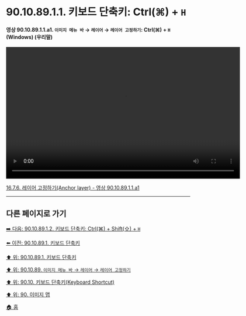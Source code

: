 # 90.10.89.1.1. 키보드 단축키: Ctrl(⌘) + `H`

<a id="90-10-89-01-01-a1"></a>

#### 영상 90.10.89.1.1.a1. `이미지 메뉴 바` → `레이어` → `레이어 고정하기`: Ctrl(⌘) + `H` (Windows) (우리말)
<video controls="controls" width="640" height="360" src="https://github.com/user-attachments/assets/e0850026-e0eb-4a49-b6d6-7f869d15fa07"></video>

[16.7.6. 레이어 고정하기(Anchor layer) - 영상 90.10.89.1.1.a1](./16-07-06-anchor-layer.md#90-10-89-01-01-a1)

***

## 다른 페이지로 가기

[➡️ 다음: 90.10.89.1.2. 키보드 단축키: Ctrl(⌘) + Shift(⇧) + `H`](./90-10-89-01-02-ctrl_shift_h.md)

[⬅️ 이전: 90.10.89.1. 키보드 단축키](./90-10-89-01-00-keyboard_shortcut.md)

[⬆️ 위: 90.10.89.1. 키보드 단축키](./90-10-89-01-00-keyboard_shortcut.md)

[⬆️ 위: 90.10.89. `이미지 메뉴 바` → `레이어` → `레이어 고정하기`](./90-10-89-00-menu_layer_anchor_layer.md)

[⬆️ 위: 90.10. 키보드 단축키(Keyboard Shortcut)](./90-10-00-keyboard_shortcut.md)

[⬆️ 위: 90. 이미지 맵](./90-00-image-map.md)

[🏠 홈](./00-home.md)